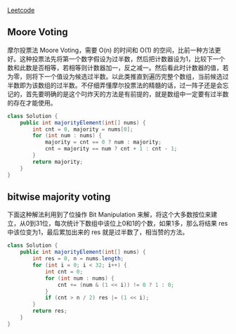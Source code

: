 [Leetcode](https://leetcode.com/problems/majority-element/)

## Moore Voting

摩尔投票法 Moore Voting，需要 O(n) 的时间和 O(1) 的空间，比前一种方法更好。这种投票法先将第一个数字假设为过半数，然后把计数器设为1，比较下一个数和此数是否相等，若相等则计数器加一，反之减一。然后看此时计数器的值，若为零，则将下一个值设为候选过半数。以此类推直到遍历完整个数组，当前候选过半数即为该数组的过半数。不仔细弄懂摩尔投票法的精髓的话，过一阵子还是会忘记的，首先要明确的是这个叼炸天的方法是有前提的，就是数组中一定要有过半数的存在才能使用。
```java
class Solution {
    public int majorityElement(int[] nums) {
        int cnt = 0, majority = nums[0];
        for (int num : nums) {
            majority = cnt == 0 ? num : majority;
            cnt = majority == num ? cnt + 1 : cnt - 1;
        }
        return majority;
    }
}
```

## bitwise majority voting

下面这种解法利用到了位操作 Bit Manipulation 来解，将这个大多数按位来建立，从0到31位，每次统计下数组中该位上0和1的个数，如果1多，那么将结果 res 中该位变为1，最后累加出来的 res 就是过半数了，相当赞的方法。

```java
class Solution {
    public int majorityElement(int[] nums) {
        int res = 0, n = nums.length;
        for (int i = 0; i < 32; i++) {
            int cnt = 0;
            for (int num : nums) {
                cnt += (num & (1 << i)) != 0 ? 1 : 0;
            }
            if (cnt > n / 2) res |= (1 << i);
        }
        return res;
    }
}
```
